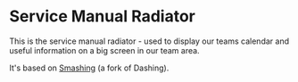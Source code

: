 # Service Manual Radiator

This is the service manual radiator - used to display our teams calendar and useful information on a big screen in our team area.

It's based on [Smashing](https://github.com/Smashing/smashing) (a fork of Dashing).

